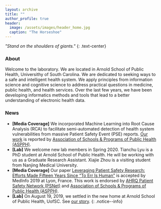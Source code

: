 ```yaml
---
layout: archive
title: ""
author_profile: true
header:
  image: /assets/images/header_home.jpg
  caption: "The Horseshoe"
---
```


*"Stand on the shoulders of giants."*
{: .text-center}

### About
Welcome to the laboratory. We are located in Arnold School of Public Health, Universithy of South Carolina. We are dedicated to seeking ways to a safe and intelligent health system. We apply principles from information science and cognitive science to address practical questions in medicine, public health, and health services. Over the last few years, we have been developing informatics methods and tools that lead to a better understanding of electronic health data.

### News
- **[Media Coverage]** We incorporated Machine Learning into Root Cause Analysis (RCA) to facilitate semi-automated detection of health system vulnerabilities from massive Patient Safety Event (PSE) reports. [Our work](https://www.ncbi.nlm.nih.gov/pubmed/31864129) is reported by [Association of Schools & Programs of Public Health (ASPPH)](https://www.aspph.org/south-carolina-study-provides-systems-centered-analysis-of-patient-safety-events/).<br/>
- **[Lab]** We welcome new lab members in Spring 2020. Tianchu Lyu is a PhD student at Arnold School of Public Health. He will be working with us as a Graduate Research Assistant. Xiajie Zhou is a visiting student from Nanjing Medical University. <br/>
- **[Media Coverage]** Our paper [Leveraging Patient Safety Research: Efforts Made Fifteen Years Since “To Err Is Human”](https://www.ncbi.nlm.nih.gov/pubmed/31438071) is accepted by MedInfo 2019 at Lyon, France. This work is endorsed by [AHRQ Patient Safety Network (PSNet)](https://psnet.ahrq.gov/issue/leveraging-patient-safety-research-efforts-made-fifteen-years-err-human) and [Association of Schools & Programs of Public Health (ASPPH)](https://www.aspph.org/south-carolina-researchers-examine-patient-safety-research-efforts/).<br/>
- **[Lab]** On August 19, 2019, we settled in the new home at Arnold School of Public Health, UofSC. See [our story](https://www.sc.edu/study/colleges_schools/public_health/about/news/2019/hspm_faculty_chen_liang.php). 
{: .notice--info}